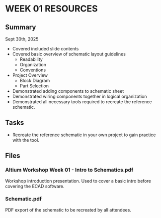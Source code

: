 # WEEK 01 RESOURCES

## Summary

Sept 30th, 2025

- Covered included slide contents
- Covered basic overview of schematic layout guidelines
    - Readability
    - Organization
    - Conventions
- Project Overview
    - Block Diagram
    - Part Selection
- Demonstrated adding components to schematic sheet
- Demonstrated wiring components together in logical organization
- Demonstrated all necessary tools required to recreate the reference schematic.

## Tasks

- Recreate the reference schematic in your own project to gain practice with the tool.

## Files

### Altium Workshop Week 01 - Intro to Schematics.pdf
Workshop introduction presentation. Used to cover a basic intro before covering the ECAD software.

### Schematic.pdf
PDF export of the schematic to be recreated by all attendees.